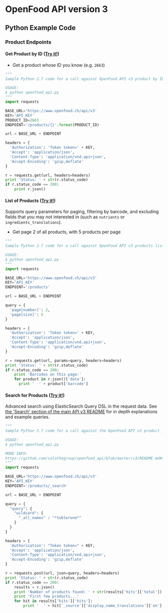 # OpenFood API version 3

## Python Example Code

### Product Endpoints

#### Get Product by ID ([Try it!](https://www.openfood.ch/api-docs/swaggers/v3#!/default/findProductById))

* Get a product whose ID you know (e.g. `2663`)
```python
"""
Sample Python 2.7 code for a call against OpenFood API v3 product by ID.

USAGE:
$ python openfood_api.py
"""
import requests

BASE_URL='https://www.openfood.ch/api/v3'
KEY='API_KEY'
PRODUCT_ID=2663
ENDPOINT='/products/{}'.format(PRODUCT_ID)

url = BASE_URL + ENDPOINT

headers = {
  'Authorization': 'Token token=' + KEY,
  'Accept': 'application/json',
  'Content-Type': 'application/vnd.api+json',
  'Accept-Encoding': 'gzip,deflate'
}

r = requests.get(url, headers=headers)
print 'Status: ' + str(r.status_code)
if r.status_code == 200:
    print r.json()
```

#### List of Products ([Try it!](https://www.openfood.ch/api-docs/swaggers/v3#!/default/listProducts))

Supports query parameters for paging, filtering by barcode, and excluding fields that you may not interested in (such as `nutrients` or `ingredients_translations`).

* Get page 2 of all products, with 5 products per page
```python
"""
Sample Python 2.7 code for a call against OpenFood API v3 products listing, with paging.

USAGE:
$ python openfood_api.py
"""
import requests

BASE_URL='https://www.openfood.ch/api/v3'
KEY='API_KEY'
ENDPOINT='/products'

url = BASE_URL + ENDPOINT

query = {
  'page[number]': 2,
  'page[size]': 5
}

headers = {
  'Authorization': 'Token token=' + KEY,
  'Accept': 'application/json',
  'Content-Type': 'application/vnd.api+json',
  'Accept-Encoding': 'gzip,deflate'
}

r = requests.get(url, params=query, headers=headers)
print 'Status: ' + str(r.status_code)
if r.status_code == 200:
    print 'Barcodes on this page:'
    for product in r.json()['data']:
      print '  ' + product['barcode']
```

#### Search for Products ([Try it!](https://www.openfood.ch/api-docs/swaggers/v3#!/default/searchProducts))

Advanced search using ElasticSearch Query DSL in the request data. See [the 'Search' section of the main API v3 README](/v3/README.md#search) for in depth explanations and example queries.

```python
"""
Sample Python 2.7 code for a call against the OpenFood API v3 product _search

USAGE:
$ python openfood_api.py

MORE INFO:
https://github.com/salathegroup/openfood_api/blob/master/v3/README.md#search
"""
import requests

BASE_URL='https://www.openfood.ch/api/v3'
KEY='API_KEY'
ENDPOINT='/products/_search'

url = BASE_URL + ENDPOINT

query = {
  "query": {
    "wildcard": {
      "_all_names" : "*toblerone*"
    }
  }
}

headers = {
  'Authorization': "Token token=" + KEY,
  'Accept': 'application/json',
  'Content-Type': 'application/vnd.api+json',
  'Accept-Encoding': 'gzip,deflate'
}

r = requests.post(url, json=query, headers=headers)
print 'Status: ' + str(r.status_code)
if r.status_code == 200:
    results = r.json()
    print 'Number of products found: ' + str(results['hits']['total'])
    print 'First few products...'
    for hit in results['hits']['hits']:
        print '  ' + hit['_source']['display_name_translations']['en']
```
